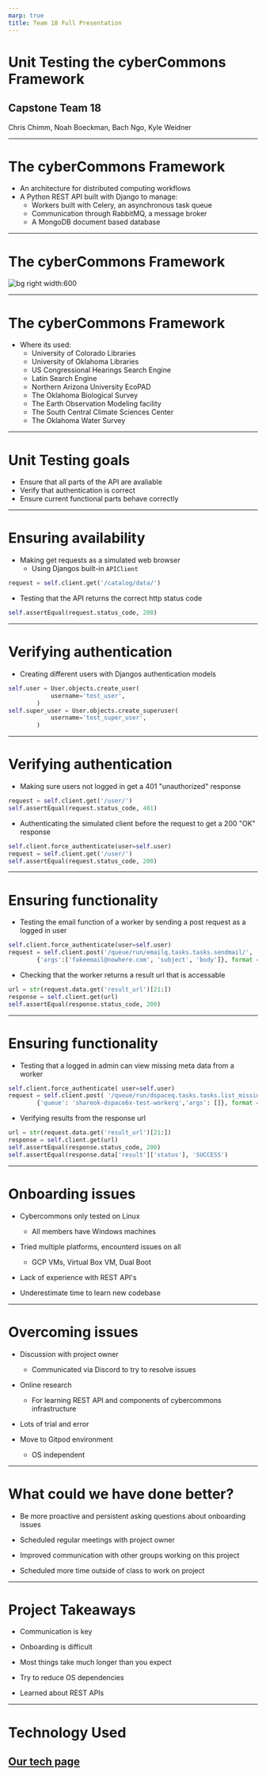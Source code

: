 ```yaml
---
marp: true
title: Team 18 Full Presentation
---
```


# Unit Testing the cyberCommons Framework
## Capstone Team 18
Chris Chimm, Noah Boeckman, Bach Ngo, Kyle Weidner

---

# The cyberCommons Framework​
- An architecture for distributed computing workflows​
- A Python REST API built with Django to manage:​
  - Workers built with Celery, an asynchronous task queue​
  - Communication through RabbitMQ, a message broker​
  - A MongoDB document based database​

---

# The cyberCommons Framework
![bg right width:600](https://cybercom-docs.readthedocs.io/en/latest/_images/cybercommons.png)

---

# The cyberCommons Framework
- Where its used:
  - University of Colorado Libraries ​
  - University of Oklahoma Libraries ​
  - US Congressional Hearings Search Engine ​
  - Latin Search Engine ​
  - Northern Arizona University EcoPAD ​
  - The Oklahoma Biological Survey ​
  - The Earth Observation Modeling facility ​
  - The South Central Climate Sciences Center ​
  - The Oklahoma Water Survey​

---

# Unit Testing goals
- Ensure that all parts of the API are avaliable 
- Verify that authentication is correct
- Ensure current functional parts behave correctly

---

# Ensuring availability
- Making get requests as a simulated web browser
  - Using Djangos built-in ```APIClient``` 
```python
request = self.client.get('/catalog/data/')
```
- Testing that the API returns the correct http status code
```python
self.assertEqual(request.status_code, 200)
```

---

# Verifying authentication
- Creating different users with Djangos authentication models
```python
self.user = User.objects.create_user(
            username='test_user',
        )
self.super_user = User.objects.create_superuser(
            username='test_super_user',
        )
```

---

# Verifying authentication
- Making sure users not logged in get a 401 "unauthorized" response
```python
request = self.client.get('/user/')
self.assertEqual(request.status_code, 401)
```
- Authenticating the simulated client before the request to get a 200 "OK" response
```python
self.client.force_authenticate(user=self.user)
request = self.client.get('/user/')
self.assertEqual(request.status_code, 200)
```

---

# Ensuring functionality 
- Testing the email function of a worker by sending a post request as a logged in user
```python
self.client.force_authenticate(user=self.user)
request = self.client.post('/queue/run/emailq.tasks.tasks.sendmail/', 
        {'args':['fakeemail@nowhere.com', 'subject', 'body']}, format = "json")
```
- Checking that the worker returns a result url that is accessable
```python
url = str(request.data.get('result_url')[21:])
response = self.client.get(url)
self.assertEqual(response.status_code, 200)
```

---

# Ensuring functionality
- Testing that a logged in admin can view missing meta data from a worker
```python
self.client.force_authenticate( user=self.user)
request = self.client.post( '/queue/run/dspaceq.tasks.tasks.list_missing_metadata_etd/', 
        {'queue': 'shareok-dspace6x-test-workerq','args': []}, format = "json")
```
- Verifying results from the response url
```python
url = str(request.data.get('result_url')[21:])
response = self.client.get(url)
self.assertEqual(response.status_code, 200)
self.assertEqual(response.data['result']['status'], 'SUCCESS')
```

---

# Onboarding issues

- Cybercommons only tested on Linux

    - All members have Windows machines

- Tried multiple platforms, encounterd issues on all

    - GCP VMs, Virtual Box VM, Dual Boot

- Lack of experience with REST API's

- Underestimate time to learn new codebase

---

# Overcoming issues

- Discussion with project owner

    - Communicated via Discord to try to resolve issues

- Online research

    - For learning REST API and components of cybercommons infrastructure

- Lots of trial and error

- Move to Gitpod environment 

    - OS independent

---

# What could we have done better?

- Be more proactive and persistent asking questions about onboarding issues

- Scheduled regular meetings with project owner

- Improved communication with other groups working on this project

- Scheduled more time outside of class to work on project

---

# Project Takeaways

- Communication is key

- Onboarding is difficult

- Most things take much longer than you expect

- Try to reduce OS dependencies

- Learned about REST APIs

---

# Technology Used

## [Our tech page](http://35.232.63.249/tech.html)